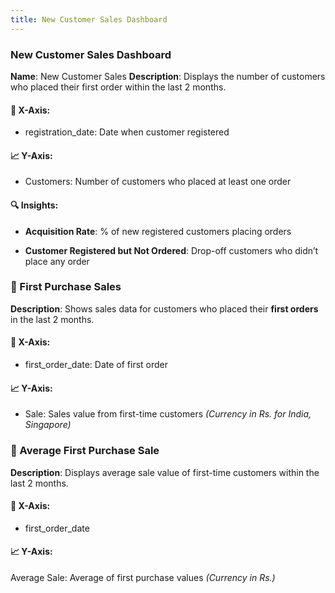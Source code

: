 ```yaml
---
title: New Customer Sales Dashboard
---
```




### **New Customer Sales Dashboard**

**Name**: New Customer Sales
 **Description**: Displays the number of customers who placed their first order within the last 2 months.





#### **📅 X-Axis:**

* registration_date: Date when customer registered



#### **📈 Y-Axis:**

* Customers: Number of customers who placed at least one order







#### **🔍 Insights:**

* **Acquisition Rate**: % of new registered customers placing orders


* **Customer Registered but Not Ordered**: Drop-off customers who didn’t place any order







### **💸 First Purchase Sales**

**Description**: Shows sales data for customers who placed their **first orders** in the last 2 months.





#### **📅 X-Axis:**

* first_order_date: Date of first order



#### **📈 Y-Axis:**

* Sale: Sales value from first-time customers
   *(Currency in Rs. for India, Singapore)*







### **🧮 Average First Purchase Sale**

**Description**: Displays average sale value of first-time customers within the last 2 months.





#### **📅 X-Axis:**

* first_order_date



#### **📈 Y-Axis:**

Average Sale: Average of first purchase values
 *(Currency in Rs.)*

